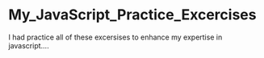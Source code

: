 # My_JavaScript_Practice_Excercises
I had practice all of these excersises to enhance my expertise in javascript....
